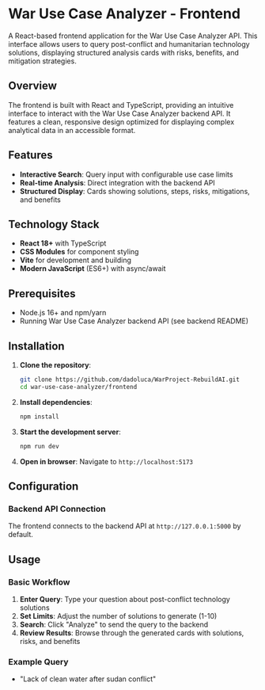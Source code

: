 # War Use Case Analyzer - Frontend

A React-based frontend application for the War Use Case Analyzer API. This interface allows users to query post-conflict and humanitarian technology solutions, displaying structured analysis cards with risks, benefits, and mitigation strategies.

## Overview

The frontend is built with React and TypeScript, providing an intuitive interface to interact with the War Use Case Analyzer backend API. It features a clean, responsive design optimized for displaying complex analytical data in an accessible format.

## Features

- **Interactive Search**: Query input with configurable use case limits
- **Real-time Analysis**: Direct integration with the backend API
- **Structured Display**: Cards showing solutions, steps, risks, mitigations, and benefits

## Technology Stack

- **React 18+** with TypeScript
- **CSS Modules** for component styling
- **Vite** for development and building
- **Modern JavaScript** (ES6+) with async/await

## Prerequisites

- Node.js 16+ and npm/yarn
- Running War Use Case Analyzer backend API (see backend README)

## Installation

1. **Clone the repository**:
   ```bash
   git clone https://github.com/dadoluca/WarProject-RebuildAI.git
   cd war-use-case-analyzer/frontend
   ```

2. **Install dependencies**:
   ```bash
   npm install
   ```

3. **Start the development server**:
   ```bash
   npm run dev
   ```

4. **Open in browser**:
   Navigate to `http://localhost:5173` 

## Configuration

### Backend API Connection

The frontend connects to the backend API at `http://127.0.0.1:5000` by default. 


## Usage

### Basic Workflow

1. **Enter Query**: Type your question about post-conflict technology solutions
2. **Set Limits**: Adjust the number of solutions to generate (1-10)
3. **Search**: Click "Analyze" to send the query to the backend
4. **Review Results**: Browse through the generated cards with solutions, risks, and benefits

### Example Query

- "Lack of clean water after sudan conflict"
